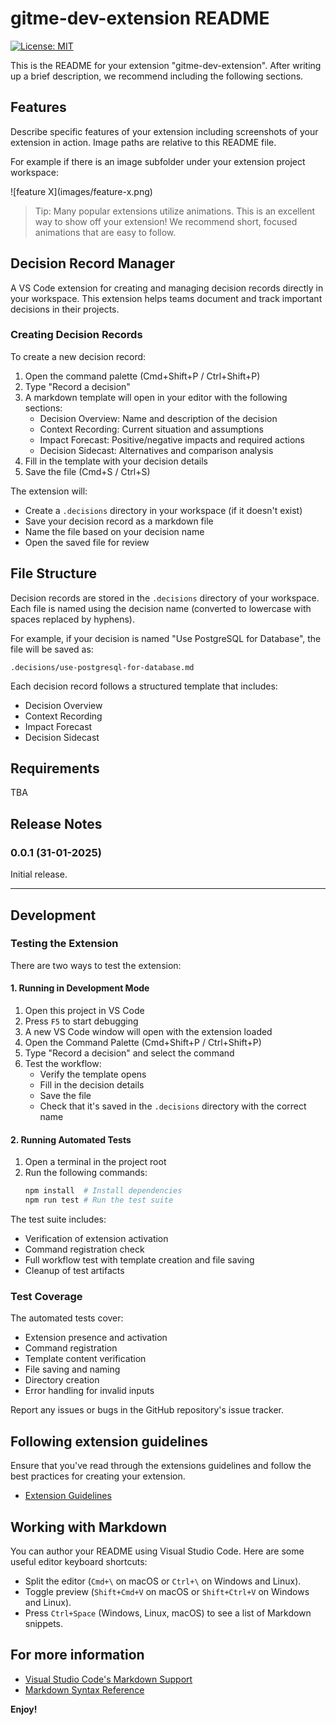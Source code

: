 # gitme-dev-extension README

[![License: MIT](https://img.shields.io/badge/License-MIT-yellow.svg)](https://opensource.org/licenses/MIT)

This is the README for your extension "gitme-dev-extension". After writing up a brief description, we recommend including the following sections.

## Features

Describe specific features of your extension including screenshots of your extension in action. Image paths are relative to this README file.

For example if there is an image subfolder under your extension project workspace:

\!\[feature X\]\(images/feature-x.png\)

> Tip: Many popular extensions utilize animations. This is an excellent way to show off your extension! We recommend short, focused animations that are easy to follow.

## Decision Record Manager

A VS Code extension for creating and managing decision records directly in your workspace. This extension helps teams document and track important decisions in their projects.

### Creating Decision Records
To create a new decision record:
1. Open the command palette (Cmd+Shift+P / Ctrl+Shift+P)
2. Type "Record a decision"
3. A markdown template will open in your editor with the following sections:
   - Decision Overview: Name and description of the decision
   - Context Recording: Current situation and assumptions
   - Impact Forecast: Positive/negative impacts and required actions
   - Decision Sidecast: Alternatives and comparison analysis
4. Fill in the template with your decision details
5. Save the file (Cmd+S / Ctrl+S)

The extension will:
- Create a `.decisions` directory in your workspace (if it doesn't exist)
- Save your decision record as a markdown file
- Name the file based on your decision name
- Open the saved file for review

## File Structure

Decision records are stored in the `.decisions` directory of your workspace. Each file is named using the decision name (converted to lowercase with spaces replaced by hyphens).

For example, if your decision is named "Use PostgreSQL for Database", the file will be saved as:
```
.decisions/use-postgresql-for-database.md
```

Each decision record follows a structured template that includes:
- Decision Overview
- Context Recording
- Impact Forecast
- Decision Sidecast

## Requirements

TBA

## Release Notes

### 0.0.1 (31-01-2025)

Initial release.

---

## Development

### Testing the Extension

There are two ways to test the extension:

#### 1. Running in Development Mode
1. Open this project in VS Code
2. Press `F5` to start debugging
3. A new VS Code window will open with the extension loaded
4. Open the Command Palette (Cmd+Shift+P / Ctrl+Shift+P)
5. Type "Record a decision" and select the command
6. Test the workflow:
   - Verify the template opens
   - Fill in the decision details
   - Save the file
   - Check that it's saved in the `.decisions` directory with the correct name

#### 2. Running Automated Tests
1. Open a terminal in the project root
2. Run the following commands:
   ```bash
   npm install  # Install dependencies
   npm run test # Run the test suite
   ```

The test suite includes:
- Verification of extension activation
- Command registration check
- Full workflow test with template creation and file saving
- Cleanup of test artifacts

### Test Coverage
The automated tests cover:
- Extension presence and activation
- Command registration
- Template content verification
- File saving and naming
- Directory creation
- Error handling for invalid inputs

Report any issues or bugs in the GitHub repository's issue tracker.

## Following extension guidelines

Ensure that you've read through the extensions guidelines and follow the best practices for creating your extension.

* [Extension Guidelines](https://code.visualstudio.com/api/references/extension-guidelines)

## Working with Markdown

You can author your README using Visual Studio Code. Here are some useful editor keyboard shortcuts:

* Split the editor (`Cmd+\` on macOS or `Ctrl+\` on Windows and Linux).
* Toggle preview (`Shift+Cmd+V` on macOS or `Shift+Ctrl+V` on Windows and Linux).
* Press `Ctrl+Space` (Windows, Linux, macOS) to see a list of Markdown snippets.

## For more information

* [Visual Studio Code's Markdown Support](http://code.visualstudio.com/docs/languages/markdown)
* [Markdown Syntax Reference](https://help.github.com/articles/markdown-basics/)

**Enjoy!**
